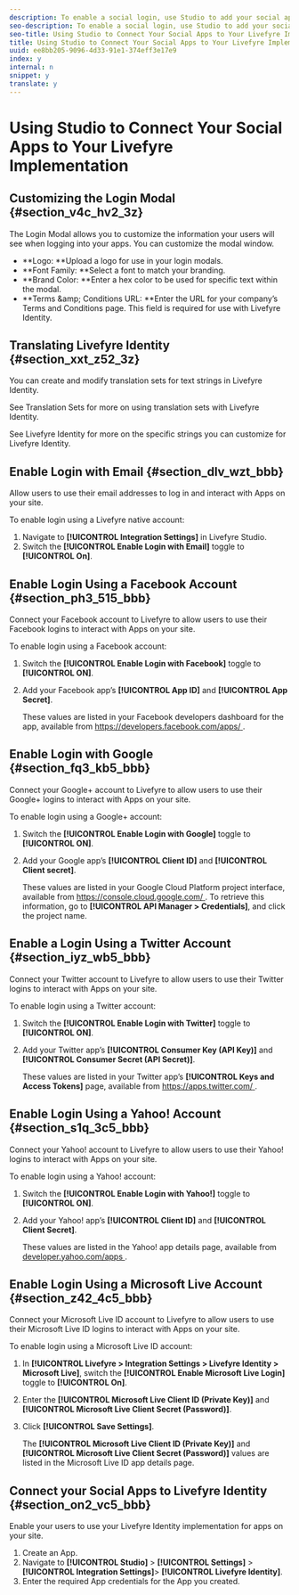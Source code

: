 ```yaml
---
description: To enable a social login, use Studio to add your social apps’ credentials to your Livefyre integration, and customize the Login Modal.
seo-description: To enable a social login, use Studio to add your social apps’ credentials to your Livefyre integration, and customize the Login Modal.
seo-title: Using Studio to Connect Your Social Apps to Your Livefyre Implementation
title: Using Studio to Connect Your Social Apps to Your Livefyre Implementation
uuid: ee8bb205-9096-4d33-91e1-374eff3e17e9
index: y
internal: n
snippet: y
translate: y
---
```


# Using Studio to Connect Your Social Apps to Your Livefyre Implementation


## Customizing the Login Modal {#section_v4c_hv2_3z}

The Login Modal allows you to customize the information your users will see when logging into your apps. You can customize the modal window.

* **Logo: **Upload a logo for use in your login modals.
* **Font Family: **Select a font to match your branding.
* **Brand Color: **Enter a hex color to be used for specific text within the modal.
* **Terms &amp;amp; Conditions URL: **Enter the URL for your company’s Terms and Conditions page. This field is required for use with Livefyre Identity.

## Translating Livefyre Identity {#section_xxt_z52_3z}

You can create and modify translation sets for text strings in Livefyre Identity.

See Translation Sets for more on using translation sets with Livefyre Identity.

See Livefyre Identity for more on the specific strings you can customize for Livefyre Identity.

## Enable Login with Email {#section_dlv_wzt_bbb}

Allow users to use their email addresses to log in and interact with Apps on your site.

To enable login using a Livefyre native account:

1. Navigate to **[!UICONTROL  Integration Settings]** in Livefyre Studio.
1. Switch the **[!UICONTROL  Enable Login with Email]** toggle to **[!UICONTROL  On]**.

## Enable Login Using a Facebook Account {#section_ph3_515_bbb}

Connect your Facebook account to Livefyre to allow users to use their Facebook logins to interact with Apps on your site.

To enable login using a Facebook account:

1. Switch the **[!UICONTROL  Enable Login with Facebook]** toggle to **[!UICONTROL  ON]**.
1. Add your Facebook app’s **[!UICONTROL  App ID]** and **[!UICONTROL  App Secret]**.

   These values are listed in your Facebook developers dashboard for the app, available from [ https://developers.facebook.com/apps/ ](https://developers.facebook.com/apps/675503539257343/dashboard/).


## Enable Login with Google {#section_fq3_kb5_bbb}

Connect your Google+ account to Livefyre to allow users to use their Google+ logins to interact with Apps on your site.

To enable login using a Google+ account:

1. Switch the **[!UICONTROL  Enable Login with Google]** toggle to **[!UICONTROL  ON]**.
1. Add your Google app’s **[!UICONTROL  Client ID]** and **[!UICONTROL  Client secret]**.

   These values are listed in your Google Cloud Platform project interface, available from [ https://console.cloud.google.com/ ](https://console.cloud.google.com/apis/library). To retrieve this information, go to **[!UICONTROL  API Manager > Credentials]**, and click the project name.


## Enable a Login Using a Twitter Account {#section_iyz_wb5_bbb}

Connect your Twitter account to Livefyre to allow users to use their Twitter logins to interact with Apps on your site.

To enable login using a Twitter account:

1. Switch the **[!UICONTROL  Enable Login with Twitter]** toggle to **[!UICONTROL  ON]**.
1. Add your Twitter app’s **[!UICONTROL  Consumer Key (API Key)]** and **[!UICONTROL  Consumer Secret (API Secret)]**.

   These values are listed in your Twitter app’s **[!UICONTROL  Keys and Access Tokens]** page, available from [ https://apps.twitter.com/ ](https://apps.twitter.com/).


## Enable Login Using a Yahoo! Account {#section_s1q_3c5_bbb}

Connect your Yahoo! account to Livefyre to allow users to use their Yahoo! logins to interact with Apps on your site.

To enable login using a Yahoo! account:

1. Switch the **[!UICONTROL  Enable Login with Yahoo!]** toggle to **[!UICONTROL  ON]**.
1. Add your Yahoo! app’s **[!UICONTROL  Client ID]** and **[!UICONTROL  Client Secret]**.

   These values are listed in the Yahoo! app details page, available from [ developer.yahoo.com/apps ](https://developer.yahoo.com/apps).


## Enable Login Using a Microsoft Live Account {#section_z42_4c5_bbb}

Connect your Microsoft Live ID account to Livefyre to allow users to use their Microsoft Live ID logins to interact with Apps on your site.

To enable login using a Microsoft Live ID account:

1. In **[!UICONTROL  Livefyre > Integration Settings > Livefyre Identity > Microsoft Live]**, switch the **[!UICONTROL  Enable Microsoft Live Login]** toggle to **[!UICONTROL  On]**.
1. Enter the **[!UICONTROL  Microsoft Live Client ID (Private Key)]** and **[!UICONTROL  Microsoft Live Client Secret (Password)]**.
1. Click **[!UICONTROL  Save Settings]**.

   The **[!UICONTROL  Microsoft Live Client ID (Private Key)]** and **[!UICONTROL  Microsoft Live Client Secret (Password)]** values are listed in the Microsoft Live ID app details page.


## Connect your Social Apps to Livefyre Identity {#section_on2_vc5_bbb}

Enable your users to use your Livefyre Identity implementation for apps on your site.

1. Create an App.
1. Navigate to **[!UICONTROL  Studio]** > **[!UICONTROL  Settings]** > **[!UICONTROL  Integration Settings]**> **[!UICONTROL  Livefyre Identity]**.
1. Enter the required App credentials for the App you created.
